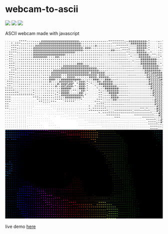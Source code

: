 # webcam-to-ascii
![](https://img.shields.io/badge/JS-%23f7e018?style=for-the-badge&logo=javascript&logoColor=black) 
![](https://img.shields.io/badge/CSS3-%23304cdc?style=for-the-badge&logo=CSS3&logoColor=WHITE) 
![](https://img.shields.io/badge/HTML5-%23e44d25.svg?style=for-the-badge&logo=html5&logoColor=white) 

ASCII webcam made with javascript

![normal mode](image.png)
![reverse rainbow mode](image-1.png)

live demo [here](https://nitsuboy.github.io/pages/webascii.html)
